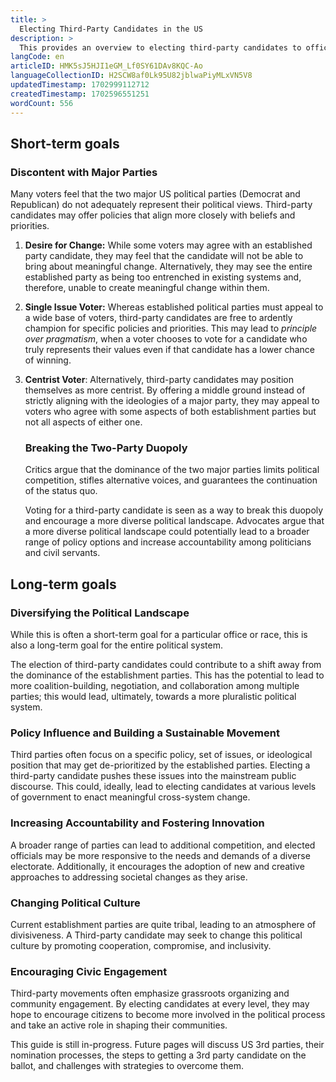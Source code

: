 ```yaml
---
title: >
  Electing Third-Party Candidates in the US
description: >
  This provides an overview to electing third-party candidates to office.
langCode: en
articleID: HMK5sJ5HJI1eGM_Lf0SY61DAv8KQC-Ao
languageCollectionID: H2SCW8af0Lk95U82jblwaPiyMLxVN5V8
updatedTimestamp: 1702999112712
createdTimestamp: 1702596551251
wordCount: 556
---
```


## Short-term goals

### Discontent with Major Parties

Many voters feel that the two major US political parties (Democrat and Republican) do not adequately represent their political views. Third-party candidates may offer policies that align more closely with beliefs and priorities.

1.  **Desire for Change:** While some voters may agree with an established party candidate, they may feel that the candidate will not be able to bring about meaningful change. Alternatively, they may see the entire established party as being too entrenched in existing systems and, therefore, unable to create meaningful change within them. 
    
2.  **Single Issue Voter:** Whereas established political parties must appeal to a wide base of voters, third-party candidates are free to ardently champion for specific policies and priorities. This may lead to _principle over pragmatism_, when a voter chooses to vote for a candidate who truly represents their values even if that candidate has a lower chance of winning. 
    
3.  **Centrist Voter**: Alternatively, third-party candidates may position themselves as more centrist. By offering a middle ground instead of strictly aligning with the ideologies of a major party, they may appeal to voters who agree with some aspects of both establishment parties but not all aspects of either one. 
    
    ### Breaking the Two-Party Duopoly
    
    Critics argue that the dominance of the two major parties limits political competition, stifles alternative voices, and guarantees the continuation of the status quo.
    
    Voting for a third-party candidate is seen as a way to break this duopoly and encourage a more diverse political landscape. Advocates argue that a more diverse political landscape could potentially lead to a broader range of policy options and increase accountability among politicians and civil servants. 
    

## Long-term goals

### Diversifying the Political Landscape

While this is often a short-term goal for a particular office or race, this is also a long-term goal for the entire political system.

The election of third-party candidates could contribute to a shift away from the dominance of the establishment parties. This has the potential to lead to more coalition-building, negotiation, and collaboration among multiple parties; this would lead, ultimately, towards a more pluralistic political system. 

### Policy Influence and Building a Sustainable Movement

Third parties often focus on a specific policy, set of issues, or ideological position that may get de-prioritized by the established parties. Electing a third-party candidate pushes these issues into the mainstream public discourse. This could, ideally, lead to electing candidates at various levels of government to enact meaningful cross-system change. 

### Increasing Accountability and Fostering Innovation

A broader range of parties can lead to additional competition, and elected officials may be more responsive to the needs and demands of a diverse electorate. Additionally, it encourages the adoption of new and creative approaches to addressing societal changes as they arise. 

### Changing Political Culture

Current establishment parties are quite tribal, leading to an atmosphere of divisiveness. A Third-party candidate may seek to change this political culture by promoting cooperation, compromise, and inclusivity. 

### Encouraging Civic Engagement 

Third-party movements often emphasize grassroots organizing and community engagement. By electing candidates at every level, they may hope to encourage citizens to become more involved in the political process and take an active role in shaping their communities. 

This guide is still in-progress. Future pages will discuss US 3rd parties, their nomination processes, the steps to getting a 3rd party candidate on the ballot, and challenges with strategies to overcome them.
